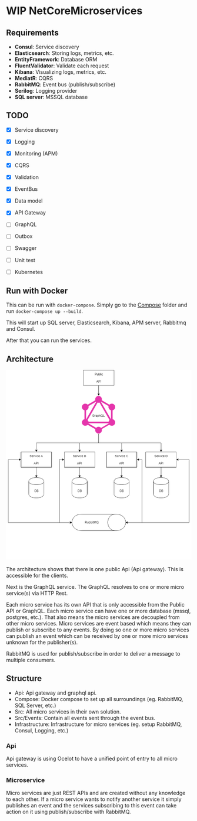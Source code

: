 # WIP NetCoreMicroservices

## Requirements
 - **Consul**: Service discovery
 - **Elasticsearch**: Storing logs, metrics, etc.
 - **EntityFramework**: Database ORM
 - **FluentValidator**: Validate each request
 - **Kibana**: Visualizing logs, metrics, etc.
 - **MediatR**: CQRS
 - **RabbitMQ**: Event bus (publish/subscribe)
 - **Serilog**: Logging provider
 - **SQL server**: MSSQL database

## TODO
 - [x] Service discovery
 - [x] Logging
 - [x] Monitoring (APM)
 - [x] CQRS
 - [x] Validation
 - [x] EventBus
 - [x] Data model
 - [x] API Gateway
 - [ ] GraphQL
 - [ ] Outbox
 - [ ] Swagger
 - [ ] Unit test
 - [ ] Kubernetes


## Run with Docker
This can be run with `docker-compose`.
Simply go to the [Compose](/Compose) folder and run `docker-compose up --build`.

This will start up SQL server, Elasticsearch, Kibana, APM server, Rabbitmq and Consul.

After that you can run the services.

## Architecture

![Microservices architecture](microservices_architecture.png "Microservices archivecture")

The architecture shows that there is one public Api (Api gateway). This is accessible for the clients.

Next is the GraphQL service. The GraphQL resolves to one or more micro service(s) via HTTP Rest.

Each micro service has its own API that is only accessible from the Public API or GraphQL. Each micro service can have one or more database (mssql, postgres, etc.). That also means the micro services are decoupled from other micro services.
Micro services are event based which means they can publish or subscribe to any events. By doing so one or more micro services can publish an event which can be received by one or more micro services unknown for the publisher(s).

RabbitMQ is used for publish/subscribe in order to deliver a message to multiple consumers.

## Structure

- Api: Api gateway and graphql api.
- Compose: Docker compose to set up all surroundings (eg. RabbitMQ, SQL Server, etc.)
- Src: All micro services in their own solution.
- Src/Events: Contain all events sent through the event bus.
- Infrastructure: Infrastructure for micro services (eg. setup RabbitMQ, Consul, Logging, etc.)

### Api

Api gateway is using Ocelot to have a unified point of entry to all micro services.


### Microservice

Micro services are just REST APIs and are created without any knowledge to each other. If a micro service wants to notify another service it simply publishes an event and the services subscribing to this event can take action on it using publish/subscribe with RabbitMQ.
